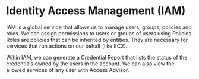 # Identity Access Management (IAM)
IAM is a global service that allows us to manage users, groups, policies and roles. We can assign permissions to users or groups of users using Policies. Roles are policies that can be inherited by entities. They are necessary for services that run actions on our behalf (like EC2).

Wihin IAM, we can generate a Credential Report that lists the status of the credentials owned by the users in the account. We can also view the allowed services of any user with Access Advisor.
